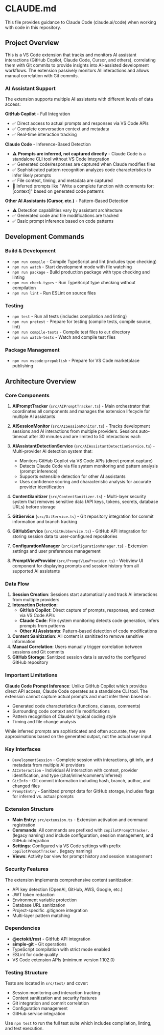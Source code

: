 # CLAUDE.md

This file provides guidance to Claude Code (claude.ai/code) when working with code in this repository.

## Project Overview

This is a VS Code extension that tracks and monitors AI assistant interactions (GitHub Copilot, Claude Code, Cursor, and others), correlating them with Git commits to provide insights into AI-assisted development workflows. The extension passively monitors AI interactions and allows manual correlation with Git commits.

### AI Assistant Support

The extension supports multiple AI assistants with different levels of data access:

**GitHub Copilot** - Full Integration
- ✅ Direct access to actual prompts and responses via VS Code APIs
- ✅ Complete conversation context and metadata
- ✅ Real-time interaction tracking

**Claude Code** - Inference-Based Detection
- ⚠️ **Prompts are inferred, not captured directly** - Claude Code is a standalone CLI tool without VS Code integration
- ✅ Generated code/responses are captured when Claude modifies files
- ✅ Sophisticated pattern recognition analyzes code characteristics to infer likely prompts
- ✅ File context, timing, and metadata are captured
- 📝 Inferred prompts like "Write a complete function with comments for: [context]" based on generated code patterns

**Other AI Assistants (Cursor, etc.)** - Pattern-Based Detection
- ⚠️ Detection capabilities vary by assistant architecture
- ✅ Generated code and file modifications are tracked
- ✅ Basic prompt inference based on code patterns

## Development Commands

### Build & Development
- `npm run compile` - Compile TypeScript and lint (includes type checking)
- `npm run watch` - Start development mode with file watching
- `npm run package` - Build production package with type checking and linting
- `npm run check-types` - Run TypeScript type checking without compilation
- `npm run lint` - Run ESLint on source files

### Testing
- `npm test` - Run all tests (includes compilation and linting)
- `npm run pretest` - Prepare for testing (compile tests, compile source, lint)
- `npm run compile-tests` - Compile test files to `out` directory
- `npm run watch-tests` - Watch and compile test files

### Package Management
- `npm run vscode:prepublish` - Prepare for VS Code marketplace publishing

## Architecture Overview

### Core Components

1. **AIPromptTracker** (`src/AIPromptTracker.ts`) - Main orchestrator that coordinates all components and manages the extension lifecycle for multiple AI assistants

2. **AISessionMonitor** (`src/AISessionMonitor.ts`) - Tracks development sessions and AI interactions from multiple providers. Sessions auto-timeout after 30 minutes and are limited to 50 interactions each

3. **AIAssistantDetectionService** (`src/AIAssistantDetectionService.ts`) - Multi-provider AI detection system that:
   - Monitors GitHub Copilot via VS Code APIs (direct prompt capture)
   - Detects Claude Code via file system monitoring and pattern analysis (prompt inference)
   - Supports extensible detection for other AI assistants
   - Uses confidence scoring and characteristic analysis for accurate provider identification

4. **ContentSanitizer** (`src/ContentSanitizer.ts`) - Multi-layer security system that removes sensitive data (API keys, tokens, secrets, database URLs) before storage

5. **GitService** (`src/GitService.ts`) - Git repository integration for commit information and branch tracking

6. **GitHubService** (`src/GitHubService.ts`) - GitHub API integration for storing session data to user-configured repositories

7. **ConfigurationManager** (`src/ConfigurationManager.ts`) - Extension settings and user preferences management

8. **PromptViewProvider** (`src/PromptViewProvider.ts`) - Webview UI component for displaying prompts and session history from all supported AI assistants

### Data Flow

1. **Session Creation**: Sessions start automatically and track AI interactions from multiple providers
2. **Interaction Detection**: 
   - **GitHub Copilot**: Direct capture of prompts, responses, and context via VS Code APIs
   - **Claude Code**: File system monitoring detects code generation, infers prompts from patterns
   - **Other AI Assistants**: Pattern-based detection of code modifications
3. **Content Sanitization**: All content is sanitized to remove sensitive information
4. **Manual Correlation**: Users manually trigger correlation between sessions and Git commits
5. **GitHub Storage**: Sanitized session data is saved to the configured GitHub repository

### Important Limitations

**Claude Code Prompt Inference**: Unlike GitHub Copilot which provides direct API access, Claude Code operates as a standalone CLI tool. The extension cannot capture actual prompts and must infer them based on:
- Generated code characteristics (functions, classes, comments)
- Surrounding code context and file modifications
- Pattern recognition of Claude's typical coding style
- Timing and file change analysis

While inferred prompts are sophisticated and often accurate, they are approximations based on the generated output, not the actual user input.

### Key Interfaces

- `DevelopmentSession` - Complete session with interactions, git info, and metadata from multiple AI providers
- `AIInteraction` - Individual AI interaction with context, provider identification, and type (chat/inline/comment/inferred)
- `GitInfo` - Git commit information including hash, branch, author, and changed files
- `PromptEntry` - Sanitized prompt data for GitHub storage, includes flags for inferred vs. actual prompts

### Extension Structure

- **Main Entry**: `src/extension.ts` - Extension activation and command registration
- **Commands**: All commands are prefixed with `copilotPromptTracker.` (legacy naming) and include configuration, session management, and GitHub integration
- **Settings**: Configured via VS Code settings with prefix `copilotPromptTracker.` (legacy naming)
- **Views**: Activity bar view for prompt history and session management

### Security Features

The extension implements comprehensive content sanitization:
- API key detection (OpenAI, GitHub, AWS, Google, etc.)
- JWT token redaction
- Environment variable protection
- Database URL sanitization
- Project-specific .gitignore integration
- Multi-layer pattern matching

### Dependencies

- **@octokit/rest** - GitHub API integration
- **simple-git** - Git operations
- TypeScript compilation with strict mode enabled
- ESLint for code quality
- VS Code extension APIs (minimum version 1.102.0)

### Testing Structure

Tests are located in `src/test/` and cover:
- Session monitoring and interaction tracking
- Content sanitization and security features
- Git integration and commit correlation
- Configuration management
- GitHub service integration

Use `npm test` to run the full test suite which includes compilation, linting, and test execution.